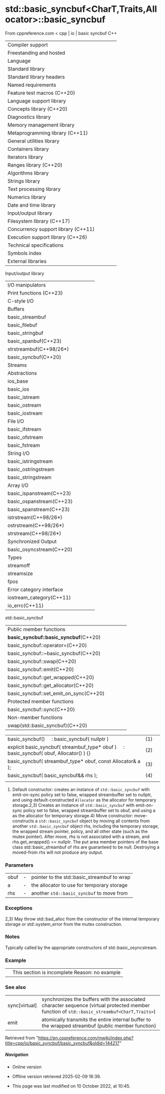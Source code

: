 # std::basic_syncbuf<CharT,Traits,Allocator>::basic_syncbuf

From cppreference.com
< cpp‎ | io‎ | basic syncbuf
C++

|  |  |  |  |  |
| --- | --- | --- | --- | --- |
| Compiler support | | | | |
| Freestanding and hosted | | | | |
| Language | | | | |
| Standard library | | | | |
| Standard library headers | | | | |
| Named requirements | | | | |
| Feature test macros (C++20) | | | | |
| Language support library | | | | |
| Concepts library (C++20) | | | | |
| Diagnostics library | | | | |
| Memory management library | | | | |
| Metaprogramming library (C++11) | | | | |
| General utilities library | | | | |
| Containers library | | | | |
| Iterators library | | | | |
| Ranges library (C++20) | | | | |
| Algorithms library | | | | |
| Strings library | | | | |
| Text processing library | | | | |
| Numerics library | | | | |
| Date and time library | | | | |
| Input/output library | | | | |
| Filesystem library (C++17) | | | | |
| Concurrency support library (C++11) | | | | |
| Execution support library (C++26) | | | | |
| Technical specifications | | | | |
| Symbols index | | | | |
| External libraries | | | | |

Input/output library

|  |  |  |  |  |
| --- | --- | --- | --- | --- |
| I/O manipulators | | | | |
| Print functions (C++23) | | | | |
| C-style I/O | | | | |
| Buffers | | | | |
| basic_streambuf | | | | |
| basic_filebuf | | | | |
| basic_stringbuf | | | | |
| basic_spanbuf(C++23) | | | | |
| strstreambuf(C++98/26\*) | | | | |
| basic_syncbuf(C++20) | | | | |
| Streams | | | | |
| Abstractions | | | | |
| ios_base | | | | |
| basic_ios | | | | |
| basic_istream | | | | |
| basic_ostream | | | | |
| basic_iostream | | | | |
| File I/O | | | | |
| basic_ifstream | | | | |
| basic_ofstream | | | | |
| basic_fstream | | | | |
| String I/O | | | | |
| basic_istringstream | | | | |
| basic_ostringstream | | | | |
| basic_stringstream | | | | |
| Array I/O | | | | |
| basic_ispanstream(C++23) | | | | |
| basic_ospanstream(C++23) | | | | |
| basic_spanstream(C++23) | | | | |
| istrstream(C++98/26\*) | | | | |
| ostrstream(C++98/26\*) | | | | |
| strstream(C++98/26\*) | | | | |
| Synchronized Output | | | | |
| basic_osyncstream(C++20) | | | | |
| Types | | | | |
| streamoff | | | | |
| streamsize | | | | |
| fpos | | | | |
| Error category interface | | | | |
| iostream_category(C++11) | | | | |
| io_errc(C++11) | | | | |

std::basic_syncbuf

|  |  |  |  |  |
| --- | --- | --- | --- | --- |
| Public member functions | | | | |
| ****basic_syncbuf::basic_syncbuf****(C++20) | | | | |
| basic_syncbuf::operator=(C++20) | | | | |
| basic_syncbuf::~basic_syncbuf(C++20) | | | | |
| basic_syncbuf::swap(C++20) | | | | |
| basic_syncbuf::emit(C++20) | | | | |
| basic_syncbuf::get_wrapped(C++20) | | | | |
| basic_syncbuf::get_allocator(C++20) | | | | |
| basic_syncbuf::set_emit_on_sync(C++20) | | | | |
| Protected member functions | | | | |
| basic_syncbuf::sync(C++20) | | | | |
| Non-member functions | | | | |
| swap(std::basic_syncbuf)(C++20) | | | | |

|  |  |  |
| --- | --- | --- |
| basic_syncbuf()      : basic_syncbuf( nullptr ) | (1) |  |
| explicit basic_syncbuf( streambuf_type\* obuf )      : basic_syncbuf( obuf, Allocator() ) {} | (2) |  |
| basic_syncbuf( streambuf_type\* obuf, const Allocator& a ); | (3) |  |
| basic_syncbuf( basic_syncbuf&& rhs ); | (4) |  |
|  |  |  |

1) Default constructor: creates an instance of `std::basic_syncbuf` with emit-on-sync policy set to false, wrapped streambuffer set to nullptr, and using default-constructed `Allocator` as the allocator for temporary storage.2,3) Creates an instance of `std::basic_syncbuf` with emit-on-sync policy set to false, wrapped streambuffer set to obuf, and using a as the allocator for temporary storage.4) Move constructor: move-constructs a `std::basic_syncbuf` object by moving all contents from another `std::basic_syncbuf` object rhs, including the temporary storage, the wrapped stream pointer, policy, and all other state (such as the mutex pointer). After move, rhs is not associated with a stream, and rhs.get_wrapped() == nullptr. The put area member pointers of the base class std::basic_streambuf of rhs are guaranteed to be null. Destroying a moved-from rhs will not produce any output.

### Parameters

|  |  |  |
| --- | --- | --- |
| obuf | - | pointer to the std::basic_streambuf to wrap |
| a | - | the allocator to use for temporary storage |
| rhs | - | another `std::basic_syncbuf` to move from |

### Exceptions

2,3) May throw std::bad_alloc from the constructor of the internal temporary storage or std::system_error from the mutex construction.

### Notes

Typically called by the appropriate constructors of std::basic_osyncstream.

### Example

|  |  |
| --- | --- |
|  | This section is incomplete Reason: no example |

### See also

|  |  |
| --- | --- |
| sync[virtual] | synchronizes the buffers with the associated character sequence   (virtual protected member function of `std::basic_streambuf<CharT,Traits>`) |
| emit | atomically transmits the entire internal buffer to the wrapped streambuf   (public member function) |

Retrieved from "<https://en.cppreference.com/mwiki/index.php?title=cpp/io/basic_syncbuf/basic_syncbuf&oldid=144217>"

##### Navigation

- Online version
- Offline version retrieved 2025-02-09 16:39.

- This page was last modified on 10 October 2022, at 10:45.